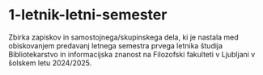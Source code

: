 # 1-letnik-letni-semester
Zbirka zapiskov in samostojnega/skupinskega dela, ki je nastala med obiskovanjem predavanj letnega semestra prvega letnika študija Bibliotekarstvo in informacijska znanost na Filozofski fakulteti v Ljubljani v šolskem letu 2024/2025. 
